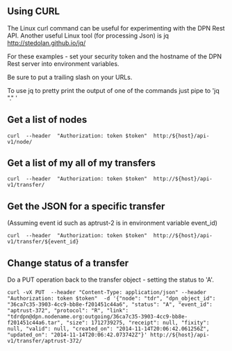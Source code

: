 ## Using CURL

The Linux curl command can be useful for experimenting with the DPN Rest API.
Another useful Linux tool (for processing Json) is jq http://stedolan.github.io/jq/

For these examples - set your security token and the hostname of the DPN Rest server into environment variables.

Be sure to put a trailing slash on your URLs.

To use jq to pretty print the output of one of the commands just pipe to 'jq "." '

## Get a list of nodes
`curl  --header  "Authorization: token $token"  http:/${host}/api-v1/node/`

## Get a list of my all of my transfers
`curl  --header  "Authorization: token $token"  http://${host}/api-v1/transfer/`

## Get the JSON for a specific transfer
(Assuming event id such as aptrust-2 is in environment variable event_id)

`curl  --header  "Authorization: token $token"  http://${host}/api-v1/transfer/${event_id}`

## Change status of a transfer
Do a PUT operation back to the transfer object - setting the status to 'A'.

`curl -vX PUT  --header "Content-Type: application/json" --header  "Authorization: token $token"  -d '{"node": "tdr", "dpn_object_id": "36ca7c35-3903-4cc9-bb8e-f201451c44a6", "status": "A", "event_id": "aptrust-372", "protocol": "R", "link": "tdrdpn@dpn.nodename.org:outgoing/36ca7c35-3903-4cc9-bb8e-f201451c44a6.tar", "size": 1712739275, "receipt": null, "fixity": null, "valid": null, "created_on": "2014-11-14T20:06:42.061256Z", "updated_on": "2014-11-14T20:06:42.073742Z"}' http://${host}/api-v1/transfer/aptrust-372/`
